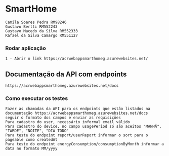 # SmartHome
    Camila Soares Pedra RM98246
    Gustavo Bertti RM552243
    Gustavo Macedo da Silva RM552333
    Rafael da Silva Camargo RM551127  
    
### Rodar aplicação
    1 - Abrir o link https://acrwebappsmarthomeg.azurewebsites.net/
            
## Documentação da API com endpoints
    https://acrwebappsmarthomeg.azurewebsites.net/docs

### Como executar os testes
    Fazer as chamadas da API para os endpoints que estão listados na documentação https://acrwebappsmarthomeg.azurewebsites.net/docs
    seguir o formato dos campos e enviar as requisições
    Para cadastro do user, necessário informal email válido
    Para cadastro do device, no campo usagePeriod só são aceitos "MANHÃ", "TARDE", "NOITE", "DIA TODO"
    Para teste do endpoint report/userReport informar o sort para o pageable como createdAt
    Para teste do endpoint energyConsumption/consumptionByMonth informar a data no formato MM/yyyy 
    

